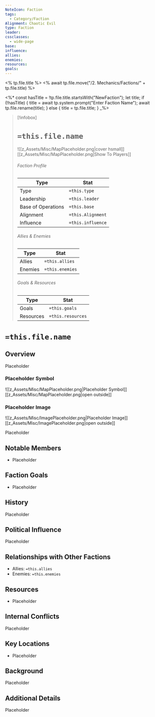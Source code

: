 ```yaml
---
NoteIcon: Faction
tags:
  - Category/Faction
Alignment: Chaotic Evil
type: Faction
leader: 
cssclasses:
  - wide-page
base: 
influence: 
allies: 
enemies: 
resources: 
goals:
---
```

<% tp.file.title %>
<% await tp.file.move("/2. Mechanics/Factions/" + tp.file.title) %>

<%*
const hasTitle = !tp.file.title.startsWith("NewFaction");
let title;
if (!hasTitle) {
    title = await tp.system.prompt("Enter Faction Name");
    await tp.file.rename(title);
} else {
    title = tp.file.title;
}
_%>


> [!infobox]
> # `=this.file.name`
> ![[z_Assets/Misc/MapPlaceholder.png|cover hsmall]]
> [[z_Assets/Misc/MapPlaceholder.png|Show To Players]]
> ###### Faction Profile
> Type |  Stat |
> ---|---|
> Type | `=this.type` |
> Leadership | `=this.leader` |
> Base of Operations | `=this.base` |
> Alignment | `=this.Alignment` |
> Influence | `=this.influence` |
> ###### Allies & Enemies
> Type |  Stat |
> ---|---|
> Allies | `=this.allies` |
> Enemies | `=this.enemies` |
> ###### Goals & Resources
> Type |  Stat |
> ---|---|
> Goals | `=this.goals` |
> Resources | `=this.resources` |

# `=this.file.name`
## Overview
Placeholder

### Placeholder Symbol
![[z_Assets/Misc/MapPlaceholder.png|Placeholder Symbol]]
[[z_Assets/Misc/MapPlaceholder.png|open outside]]

### Placeholder Image
![[z_Assets/Misc/ImagePlaceholder.png|Placeholder Image]]
[[z_Assets/Misc/ImagePlaceholder.png|open outside]]

Placeholder

## Notable Members
- Placeholder

## Faction Goals
- Placeholder

## History
Placeholder

## Political Influence
Placeholder

## Relationships with Other Factions
- Allies: `=this.allies`
- Enemies: `=this.enemies`

## Resources
- Placeholder

## Internal Conflicts
Placeholder

## Key Locations
- Placeholder

## Background
Placeholder

## Additional Details
Placeholder
